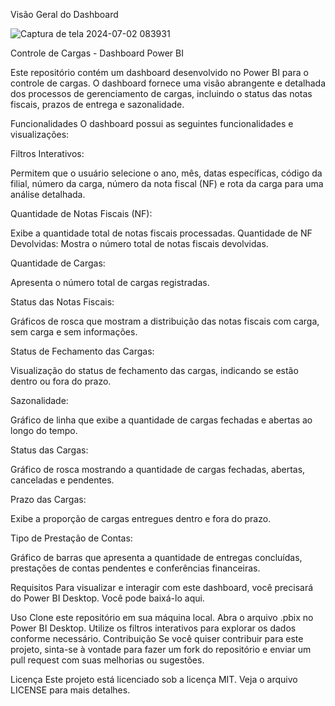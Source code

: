 
Visão Geral do Dashboard

![Captura de tela 2024-07-02 083931](https://github.com/Luiz-campos3/GitHub-projetosBI/assets/174439712/d5a54198-b3e3-44d9-a0d4-e7abfdb5bf96)


Controle de Cargas - Dashboard Power BI

Este repositório contém um dashboard desenvolvido no Power BI para o controle de cargas. O dashboard fornece uma visão abrangente e detalhada dos processos de gerenciamento de cargas, incluindo o status das notas fiscais, prazos de entrega e sazonalidade.

Funcionalidades
O dashboard possui as seguintes funcionalidades e visualizações:

Filtros Interativos: 

Permitem que o usuário selecione o ano, mês, datas específicas, código da filial,
número da carga, número da nota fiscal (NF) e rota da carga para uma análise detalhada.

Quantidade de Notas Fiscais (NF):

Exibe a quantidade total de notas fiscais processadas.
Quantidade de NF Devolvidas: Mostra o número total de notas fiscais devolvidas.

Quantidade de Cargas:

Apresenta o número total de cargas registradas.

Status das Notas Fiscais: 

Gráficos de rosca que mostram a distribuição das notas fiscais com carga, sem carga e sem informações.

Status de Fechamento das Cargas: 

Visualização do status de fechamento das cargas, indicando se estão dentro ou fora do prazo.

Sazonalidade: 

Gráfico de linha que exibe a quantidade de cargas fechadas e abertas ao longo do tempo.

Status das Cargas: 

Gráfico de rosca mostrando a quantidade de cargas fechadas, abertas, canceladas e pendentes.

Prazo das Cargas: 

Exibe a proporção de cargas entregues dentro e fora do prazo.

Tipo de Prestação de Contas: 

Gráfico de barras que apresenta a quantidade de entregas concluídas, prestações de contas pendentes e conferências financeiras.

Requisitos
Para visualizar e interagir com este dashboard, você precisará do Power BI Desktop. Você pode baixá-lo aqui.

Uso
Clone este repositório em sua máquina local.
Abra o arquivo .pbix no Power BI Desktop.
Utilize os filtros interativos para explorar os dados conforme necessário.
Contribuição
Se você quiser contribuir para este projeto, sinta-se à vontade para fazer um fork do repositório e enviar um pull request com suas melhorias ou sugestões.

Licença
Este projeto está licenciado sob a licença MIT. Veja o arquivo LICENSE para mais detalhes.
